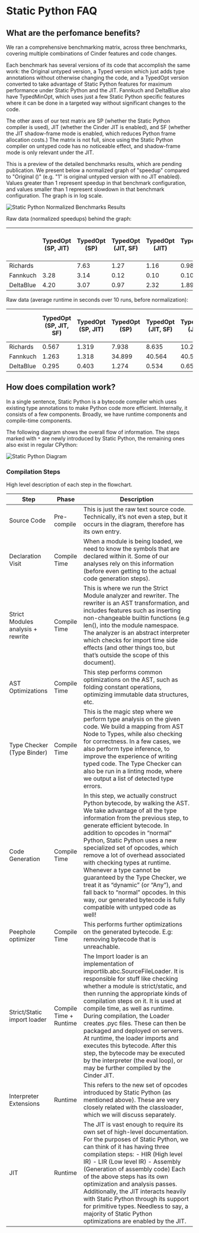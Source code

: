 # Static Python FAQ

## What are the perfomance benefits?

We ran a comprehensive benchmarking matrix, across three benchmarks,
covering multiple combinations of Cinder features and code changes.

Each benchmark has several versions of its code that accomplish the same
work: the Original untyped version, a Typed version which just adds type
annotations without otherwise changing the code, and a TypedOpt version
converted to take advantage of Static Python features for maximum
performance under Static Python and the JIT. Fannkuch and DeltaBlue also
have TypedMinOpt, which uses just a few Static Python specific features
where it can be done in a targeted way without significant changes to
the code.

The other axes of our test matrix are SP (whether the Static Python
compiler is used), JIT (whether the Cinder JIT is enabled), and SF
(whether the JIT shadow-frame mode is enabled, which reduces Python
frame allocation costs.) The matrix is not full, since using the Static
Python compiler on untyped code has no noticeable effect, and
shadow-frame mode is only relevant under the JIT.

This is a preview of the detailed benchmarks results, which are pending
publication. We present below a normalized graph of \"speedup\" compared
to \"Original ()\" (e.g. \"1\" is original untyped version with no JIT
enabled). Values greater than 1 represent speedup in that benchmark
configuration, and values smaller than 1 represent slowdown in that
benchmark configuration. The graph is in log scale.

![Static Python Normalized Benchmarks Results](../images/static_python_normalized_speedups.png)

Raw data (normalized speedups) behind the graph:

|           | TypedOpt (SP, JIT) | TypedOpt (SP) | TypedOpt (JIT, SF) | TypedOpt (JIT) | TypedOpt () | TypedMinOpt (SP, JIT, SF) | TypedMinOpt (SP, JIT) | TypedMinOpt (SP) | TypedMinOpt (JIT, SF) | TypedMinOpt (JIT) | TypedMinOpt () | Typed (SP, JIT, SF) | Typed (SP, JIT) | Typed (SP) | Typed (JIT, SF) | Typed (JIT) | Typed () | Original (JIT, SF) | Original (JIT) | Original () |   |
|-----------|--------------------|---------------|--------------------|----------------|-------------|---------------------------|-----------------------|------------------|-----------------------|-------------------|----------------|---------------------|-----------------|------------|-----------------|-------------|----------|--------------------|----------------|-------------|---|
| Richards  |                    | 7.63          | 1.27               | 1.16           | 0.98        | 0.62                      |                       |                  |                       |                   |                |                     | 7.18            | 3.81       | 1.29            | 1.77        | 1.38     | 0.74               | 3.81           | 2.56        | 1 |
| Fannkuch  | 3.28               | 3.14          | 0.12               | 0.10           | 0.10        | 0.08                      | 1.67                  | 1.63             | 0.57                  | 1.29              | 1.32           | 0.91                | 1.45            | 1.48       | 0.67            | 1.41        | 1.43     | 1.00               | 1.50           | 1.46        | 1 |
| DeltaBlue | 4.20               | 3.07          | 0.97               | 2.32           | 1.89        | 1.25                      | 2.34                  | 1.86             | 0.87                  | 1.98              | 1.62           | 1.06                | 2.12            | 1.73       | 0.94            | 1.77        | 1.49     | 0.96               | 1.87           | 1.55        | 1 |

Raw data (average runtime in seconds over 10 runs, before
normalization):

|           | TypedOpt (SP, JIT, SF) | TypedOpt (SP, JIT) | TypedOpt (SP) | TypedOpt (JIT, SF) | TypedOpt (JIT) | TypedOpt () | Typed (SP, JIT, SF) | Typed (SP, JIT) | Typed (SP) | Typed (JIT, SF) | Typed (JIT) | Typed () | TypedMinOpt (SP, JIT, SF) | TypedMinOpt (SP, JIT) | TypedMinOpt (SP) | TypedMinOpt (JIT, SF) | TypedMinOpt (JIT) | TypedMinOpt () | Original (JIT, SF) | Original (JIT) | Original () |
|-----------|------------------------|--------------------|---------------|--------------------|----------------|-------------|---------------------|-----------------|------------|-----------------|-------------|----------|---------------------------|-----------------------|------------------|-----------------------|-------------------|----------------|--------------------|----------------|-------------|
| Richards  | 0.567                  | 1.319              | 7.938         | 8.635              | 10.267         | 16.134      | 1.401               | 2.642           | 7.805      | 5.688           | 7.308       | 13.602   |                           |                       |                  |                       |                   |                | 2.642              | 3.935          | 10.059      |
| Fannkuch  | 1.263                  | 1.318              | 34.899        | 40.564             | 40.589         | 48.759      | 2.846               | 2.792           | 6.176      | 2.942           | 2.891       | 4.14     | 2.477                     | 2.531                 | 7.241            | 3.216                 | 3.146             | 4.557          | 2.763              | 2.833          | 4.137       |
| DeltaBlue | 0.295                  | 0.403              | 1.274         | 0.534              | 0.655          | 0.992       | 0.585               | 0.718           | 1.323      | 0.7             | 0.833       | 1.285    | 0.529                     | 0.665                 | 1.42             | 0.626                 | 0.763             | 1.173          | 0.661              | 0.801          | 1.239       |


## How does compilation work?

In a single sentence, Static Python is a bytecode compiler which uses
existing type annotations to make Python code more efficient.
Internally, it consists of a few components. Broadly, we have runtime
components and compile-time components.

The following diagram shows the overall flow of information. The steps
marked with `*` are newly introduced by Static Python, the
remaining ones also exist in regular CPython:

![Static Python Diagram](../images/static_python_diagram.png)

### Compilation Steps

High level description of each step in the flowchart.

| Step                              | Phase                  | Description                                                                                                                                                                                                                                                                                                                                                                                                                                                                                                                                                                   |
|-----------------------------------|------------------------|-------------------------------------------------------------------------------------------------------------------------------------------------------------------------------------------------------------------------------------------------------------------------------------------------------------------------------------------------------------------------------------------------------------------------------------------------------------------------------------------------------------------------------------------------------------------------------|
| Source Code                       | Pre-compile            | This is just the raw text source code. Technically, it’s not even a step, but it occurs in the diagram, therefore has its own entry.                                                                                                                                                                                                                                                                                                                                                                                                                                          |
| Declaration Visit                 | Compile Time           | When a module is being loaded, we need to know the symbols that are declared within it. Some of our analyses rely on this information (before even getting to the actual code generation steps).                                                                                                                                                                                                                                                                                                                                                                              |
| Strict Modules analysis + rewrite | Compile Time           | This is where we run the Strict Module analyzer and rewriter. The rewriter is an AST transformation, and includes features such as inserting non-changeable builtin functions (e.g len(), into the module namespace. The analyzer is an abstract interpreter which checks for import time side effects (and other things too, but that’s outside the scope of this document).                                                                                                                                                                                                 |
| AST Optimizations                 | Compile Time           | This step performs common optimizations on the AST, such as folding constant operations, optimizing immutable data structures, etc.                                                                                                                                                                                                                                                                                                                                                                                                                                           |
| Type Checker (Type Binder)        | Compile Time           | This is the magic step where we perform type analysis on the given code. We build a mapping from AST Node to Types, while also checking for correctness. In a few cases, we also perform type inference, to improve the experience of writing typed code. The Type Checker can also be run in a linting mode, where we output a list of detected type errors.                                                                                                                                                                                                                 |
| Code Generation                   | Compile Time           | In this step, we actually construct Python bytecode, by walking the AST. We take advantage of all the type information from the previous step, to generate efficient bytecode. In addition to opcodes in “normal” Python, Static Python uses a new specialized set of opcodes, which remove a lot of overhead associated with checking types at runtime. Whenever a type cannot be guaranteed by the Type Checker, we treat it as “dynamic” (or “Any”), and fall back to “normal” opcodes. In this way, our generated bytecode is fully compatible with untyped code as well! |
| Peephole optimizer                | Compile Time           | This performs further optimizations on the generated bytecode. E.g: removing bytecode that is unreachable.                                                                                                                                                                                                                                                                                                                                                                                                                                                                    |
| Strict/Static import loader       | Compile Time + Runtime | The Import loader is an implementation of importlib.abc.SourceFileLoader. It is responsible for stuff like checking whether a module is strict/static, and then running the appropriate kinds of compilation steps on it. It is used at compile time, as well as runtime. During compilation, the Loader creates .pyc files. These can then be packaged and deployed on servers. At runtime, the loader imports and executes this bytecode. After this step, the bytecode may be executed by the interpreter (the eval loop), or may be further compiled by the Cinder JIT.   |
| Interpreter Extensions            | Runtime                | This refers to the new set of opcodes introduced by Static Python (as mentioned above). These are very closely related with the classloader, which we will discuss separately.                                                                                                                                                                                                                                                                                                                                                                                                |
| JIT                               | Runtime                | The JIT is vast enough to require its own set of high-level documentation. For the purposes of Static Python, we can think of it has having three compilation steps: - HIR (High level IR) - LIR (Low level IR) - Assembly (Generation of assembly code) Each of the above steps has its own optimization and analysis passes. Additionally, the JIT interacts heavily with Static Python through its support for primitive types. Needless to say, a majority of Static Python optimizations are enabled by the JIT.                                                         |
